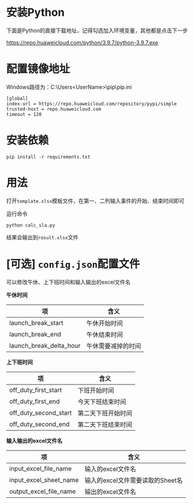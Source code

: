 
# 安装Python

下面是Python的直接下载地址，记得勾选加入环境变量，其他都是点击下一步

https://repo.huaweicloud.com/python/3.9.7/python-3.9.7.exe


# 配置镜像地址

Windows路径为：C:\Users\<UserName>\pip\pip.ini

```
[global]
index-url = https://repo.huaweicloud.com/repository/pypi/simple
trusted-host = repo.huaweicloud.com
timeout = 120
```

# 安装依赖

```
pip install -r requirements.txt
```

# 用法

打开`template.xlsx`模板文件，在第一、二列输入事件的开始、结束时间即可

运行命令

```angular2html
python calc_sla.py
```
 
结果会输出到`result.xlsx`文件

# [可选] `config.json`配置文件

可以修改午休、上下班时间和输入输出的excel文件名

**午休时间**

项|含义
-|-
launch_break_start|午休开始时间
launch_break_end|午休结束时间
launch_break_delta_hour|午休需要减掉的时间

**上下班时间**

项|含义
-|-
off_duty_first_start|下班开始时间
off_duty_first_end|今天下班结束时间
off_duty_second_start|第二天下班开始时间
off_duty_second_end|第二天下班结束时间

**输入输出的excel文件名**

项|含义
-|-
input_excel_file_name|输入的excel文件名
input_excel_sheet_name|输入的excel文件需要读取的Sheet名
output_excel_file_name|输出的excel文件名


